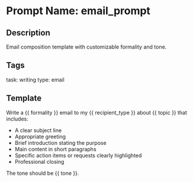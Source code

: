 # Prompt Name: email_prompt

## Description
Email composition template with customizable formality and tone.

## Tags
task: writing
type: email

## Template
Write a {{ formality }} email to my {{ recipient_type }} about {{ topic }} that includes:
- A clear subject line
- Appropriate greeting
- Brief introduction stating the purpose
- Main content in short paragraphs
- Specific action items or requests clearly highlighted
- Professional closing

The tone should be {{ tone }}.